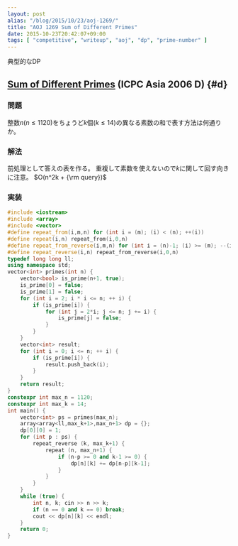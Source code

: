 ```yaml
---
layout: post
alias: "/blog/2015/10/23/aoj-1269/"
title: "AOJ 1269 Sum of Different Primes"
date: 2015-10-23T20:42:07+09:00
tags: [ "competitive", "writeup", "aoj", "dp", "prime-number" ]
---
```


典型的なDP

<!-- more -->

## [Sum of Different Primes](http://judge.u-aizu.ac.jp/onlinejudge/description.jsp?id=1269) (ICPC Asia 2006 D) {#d}

### 問題

整数$n$($n \le 1120$)をちょうど$k$個($k \le 14$)の異なる素数の和で表す方法は何通りか。

### 解法

前処理として答えの表を作る。
重複して素数を使えないので$k$に関して回す向きに注意。
$O(n^2k + {\rm query})$

### 実装

``` c++
#include <iostream>
#include <array>
#include <vector>
#define repeat_from(i,m,n) for (int i = (m); (i) < (n); ++(i))
#define repeat(i,n) repeat_from(i,0,n)
#define repeat_from_reverse(i,m,n) for (int i = (n)-1; (i) >= (m); --(i))
#define repeat_reverse(i,n) repeat_from_reverse(i,0,n)
typedef long long ll;
using namespace std;
vector<int> primes(int n) {
    vector<bool> is_prime(n+1, true);
    is_prime[0] = false;
    is_prime[1] = false;
    for (int i = 2; i * i <= n; ++ i) {
        if (is_prime[i]) {
            for (int j = 2*i; j <= n; j += i) {
                is_prime[j] = false;
            }
        }
    }
    vector<int> result;
    for (int i = 0; i <= n; ++ i) {
        if (is_prime[i]) {
            result.push_back(i);
        }
    }
    return result;
}
constexpr int max_n = 1120;
constexpr int max_k = 14;
int main() {
    vector<int> ps = primes(max_n);
    array<array<ll,max_k+1>,max_n+1> dp = {};
    dp[0][0] = 1;
    for (int p : ps) {
        repeat_reverse (k, max_k+1) {
            repeat (n, max_n+1) {
                if (n-p >= 0 and k-1 >= 0) {
                    dp[n][k] += dp[n-p][k-1];
                }
            }
        }
    }
    while (true) {
        int n, k; cin >> n >> k;
        if (n == 0 and k == 0) break;
        cout << dp[n][k] << endl;
    }
    return 0;
}
```
